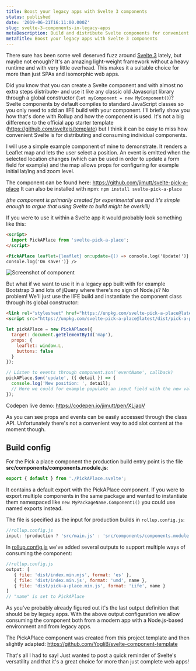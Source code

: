 ```yaml
---
title: Boost your legacy apps with Svelte 3 components
status: published
date: '2019-06-21T16:11:00.000Z'
slug: svelte-3-components-in-legacy-apps
metaDescription: Build and distribute Svelte components for convenient use in legacy apps.
metaTitle: Boost your legacy apps with Svelte 3 components
---
```


There sure has been some well deserved fuzz around [Svelte 3](https://svelte.dev/) lately, but maybe not enough? It's an amazing light-weight framework without a heavy runtime and with very little overhead. This makes it a suitable choice for more than just SPAs and isomorphic web apps. 

Did you know that you can create a Svelte component and with almost no extra steps distribute- and use it like any classic old Javascript library through a global constructor (`let myComponent = new MyComponent()`)? Svelte components by default compiles to standard JavaScript classes so you only need to add an IIFE build with your component. I'll briefly show you how that's done with Rollup and how the component is used. It's not a big difference to the official app starter template (https://github.com/sveltejs/template) but I think it can be easy to miss how convenient Svelte is for distributing and consuming individual components. 

I will use a simple example component of mine to demonstrate. It renders a Leaflet map and lets the user select a position. An event is emitted when the selected location changes (which can be used in order to update a form field for example) and the map allows props for configuring for example initial lat/lng and zoom level. 

The component can be found here: https://github.com/jimutt/svelte-pick-a-place
It can also be installed with npm: `npm install svelte-pick-a-place`

*(the component is primarily created for experimental use and it's simple enough to argue that using Svelte to build might be overkill)*

If you were to use it within a Svelte app it would probably look something like this:

```html
<script>
  import PickAPlace from 'svelte-pick-a-place';
</script>

<PickAPlace leaflet={leaflet} on:update={() => console.log('Update!')} on:save={() =>
console.log('On save!')} />
```

![Screenshot of component](https://thepracticaldev.s3.amazonaws.com/i/5r42c0yhtvwo1uod9o2c.png)

But what if we want to use it in a legacy app built with for example Bootstrap 3 and lots of jQuery where there's no sign of Node.js? No problem! We'll just use the IIFE build and instantiate the component class through its global constructor:

```html
<link rel="stylesheet" href="https://unpkg.com/svelte-pick-a-place@latest/dist/pick-a-place.css">
<script src="https://unpkg.com/svelte-pick-a-place@latest/dist/pick-a-place.min.js"></script>
```

```javascript
let pickAPlace = new PickAPlace({
  target: document.getElementById('map'),
  props: {
    leaflet: window.L,
    buttons: false
  }
});

// Listen to events through component.$on('eventName', callback)
pickAPlace.$on('update', ({ detail }) => {
  console.log('New position: ', detail);
  // Here we could for example populate an input field with the new value
});
```

Codepen live demo: https://codepen.io/jimutt/pen/XLjaqV 

As you can see props and events can be easily accessed through the class API. Unfortunately there's not a convenient way to add slot content at the moment though. 


## Build config
For the Pick a place component the production build entry point is the file **src/components/components.module.js**:
```javascript
export { default } from './PickAPlace.svelte';
```

It contains a default export with the PickAPlace component. If you were to export multiple components in the same package and wanted to instantiate them namespaced like `new MyPackageName.Component1()` you could use named exports instead. 

The file is specified as the input for production builds in `rollup.config.js`:
```javascript
//rollup.config.js
input: !production ? 'src/main.js' : 'src/components/components.module.js',
```

In [rollup.config.js](https://github.com/jimutt/svelte-pick-a-place/blob/master/rollup.config.js) we've added several outputs to support multiple ways of consuming the component:
```javascript
//rollup.config.js
output: [
   { file: 'dist/index.min.mjs', format: 'es' },
   { file: 'dist/index.min.js', format: 'umd', name },
   { file: 'dist/pick-a-place.min.js', format: 'iife', name }
]
// "name" is set to PickAPlace
```

As you've probably already figured out it's the last output definition that should be by legacy apps. With the above output configuration we allow consuming the component both from a modern app with a Node.js-based environment and from legacy apps. 

The PickAPlace component was created from this project template and then slightly adapted: https://github.com/YogliB/svelte-component-template

That's all I had to say! Just wanted to post a quick reminder of Svelte's versatility and that it's a great choice for more than just complete web apps!
